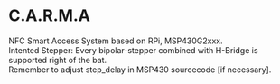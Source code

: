 # C.A.R.M.A

NFC Smart Access System based on RPi, MSP430G2xxx. <br />
Intented Stepper: Every bipolar-stepper combined with H-Bridge is supported right of the bat. <br />
Remember to adjust step_delay in MSP430 sourcecode [if necessary]. <br />
